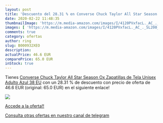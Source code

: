 ```yaml
---
layout: post
title: 'Descuento del 28.31 % en Converse Chuck Taylor All Star Season Ox'
date: 2020-02-22 11:48:35
thumbnailImage: 'https://m.media-amazon.com/images/I/4120PVxfacL._AC_._SL200_.jpg'
images: [ 'https://m.media-amazon.com/images/I/4120PVxfacL._AC_._SL200_.jpg' ]
comments: true
category: ofertas
author: ring
slug: B000932XEO
description:
actualPrice: 46.6 EUR
comparePrice: 65.0 EUR
inStock: true
---
```


Tienes [Converse Chuck Taylor All Star Season Ox  Zapatillas de Tela Unisex Adulto  Azul  38 EU](https://www.amazon.com/dp/B000932XEO/?tag=redken08-20) con un 28.31 % de descuento con precio de oferta de 46.6 EUR (original: 65.0 EUR) en el siguiente enlace!

[![](https://m.media-amazon.com/images/I/4120PVxfacL._AC_._SL200_.jpg)](https://www.amazon.com/dp/B000932XEO/?tag=redken08-20)

[Accede a la oferta!!](https://www.amazon.com/dp/B000932XEO/?tag=redken08-20)

[Consulta otras ofertas en nuestro canal de telegram](https://t.me/s/ofertas25)
